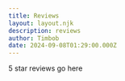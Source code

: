 ```yaml
---
title: Reviews
layout: layout.njk
description: reviews
author: Timbob
date: 2024-09-08T01:29:00.000Z
---
```

5 star reviews go here

